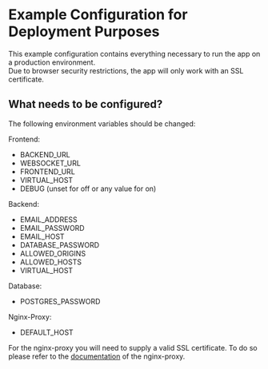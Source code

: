 # Example Configuration for Deployment Purposes

This example configuration contains everything necessary to run the app on a production environment.  
Due to browser security restrictions, the app will only work with an SSL certificate.

## What needs to be configured?

The following environment variables should be changed:

Frontend:
  - BACKEND_URL
  - WEBSOCKET_URL
  - FRONTEND_URL
  - VIRTUAL_HOST
  - DEBUG (unset for off or any value for on)

Backend:
  - EMAIL_ADDRESS
  - EMAIL_PASSWORD
  - EMAIL_HOST
  - DATABASE_PASSWORD
  - ALLOWED_ORIGINS
  - ALLOWED_HOSTS
  - VIRTUAL_HOST

Database:
  - POSTGRES_PASSWORD

Nginx-Proxy:
  - DEFAULT_HOST

For the nginx-proxy you will need to supply a valid SSL certificate.
To do so please refer to the [documentation](https://github.com/nginx-proxy/nginx-proxy#ssl-support) of the nginx-proxy.